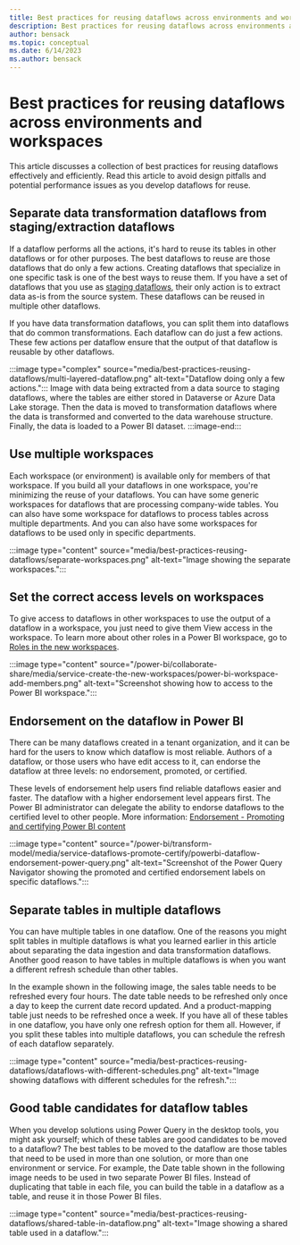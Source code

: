 ```yaml
---
title: Best practices for reusing dataflows across environments and workspaces
description: Best practices for reusing dataflows across environments and workspaces
author: bensack
ms.topic: conceptual
ms.date: 6/14/2023
ms.author: bensack
---
```


# Best practices for reusing dataflows across environments and workspaces

This article discusses a collection of best practices for reusing dataflows effectively and efficiently. Read this article to avoid design pitfalls and potential performance issues as you develop dataflows for reuse.

## Separate data transformation dataflows from staging/extraction dataflows

If a dataflow performs all the actions, it's hard to reuse its tables in other dataflows or for other purposes. The best dataflows to reuse are those dataflows that do only a few actions. Creating dataflows that specialize in one specific task is one of the best ways to reuse them. If you have a set of dataflows that you use as [staging dataflows](best-practices-for-dimensional-model-using-dataflows.md#staging-dataflows), their only action is to extract data as-is from the source system. These dataflows can be reused in multiple other dataflows.

If you have data transformation dataflows, you can split them into dataflows that do common transformations. Each dataflow can do just a few actions. These few actions per dataflow ensure that the output of that dataflow is reusable by other dataflows.

:::image type="complex" source="media/best-practices-reusing-dataflows/multi-layered-dataflow.png" alt-text="Dataflow doing only a few actions.":::
   Image with data being extracted from a data source to staging dataflows, where the tables are either stored in Dataverse or Azure Data Lake storage. Then the data is moved to transformation dataflows where the data is transformed and converted to the data warehouse structure. Finally, the data is loaded to a Power BI dataset.
:::image-end:::

## Use multiple workspaces

Each workspace (or environment) is available only for members of that workspace. If you build all your dataflows in one workspace, you're minimizing the reuse of your dataflows. You can have some generic workspaces for dataflows that are processing company-wide tables. You can also have some workspace for dataflows to process tables across multiple departments. And you can also have some workspaces for dataflows to be used only in specific departments.

:::image type="content" source="media/best-practices-reusing-dataflows/separate-workspaces.png" alt-text="Image showing the separate workspaces.":::

## Set the correct access levels on workspaces

To give access to dataflows in other workspaces to use the output of a dataflow in a workspace, you just need to give them View access in the workspace. To learn more about other roles in a Power BI workspace, go to [Roles in the new workspaces](/power-bi/collaborate-share/service-new-workspaces#roles-in-the-new-workspaces).

:::image type="content" source="/power-bi/collaborate-share/media/service-create-the-new-workspaces/power-bi-workspace-add-members.png" alt-text="Screenshot showing how to access to the Power BI workspace.":::

## Endorsement on the dataflow in Power BI

There can be many dataflows created in a tenant organization, and it can be hard for the users to know which dataflow is most reliable. Authors of a dataflow, or those users who have edit access to it, can endorse the dataflow at three levels: no endorsement, promoted, or certified.

These levels of endorsement help users find reliable dataflows easier and faster. The dataflow with a higher endorsement level appears first. The Power BI administrator can delegate the ability to endorse dataflows to the certified level to other people. More information: [Endorsement - Promoting and certifying Power BI content](/power-bi/collaborate-share/service-endorsement-overview)

:::image type="content" source="/power-bi/transform-model/media/service-dataflows-promote-certify/powerbi-dataflow-endorsement-power-query.png" alt-text="Screenshot of the Power Query Navigator showing the promoted and certified endorsement labels on specific dataflows.":::

## Separate tables in multiple dataflows

You can have multiple tables in one dataflow. One of the reasons you might split tables in multiple dataflows is what you learned earlier in this article about separating the data ingestion and data transformation dataflows. Another good reason to have tables in multiple dataflows is when you want a different refresh schedule than other tables.

In the example shown in the following image, the sales table needs to be refreshed every four hours. The date table needs to be refreshed only once a day to keep the current date record updated. And a product-mapping table just needs to be refreshed once a week. If you have all of these tables in one dataflow, you have only one refresh option for them all. However, if you split these tables into multiple dataflows, you can schedule the refresh of each dataflow separately.

:::image type="content" source="media/best-practices-reusing-dataflows/dataflows-with-different-schedules.png" alt-text="Image showing dataflows with different schedules for the refresh.":::

## Good table candidates for dataflow tables

When you develop solutions using Power Query in the desktop tools, you might ask yourself; which of these tables are good candidates to be moved to a dataflow? The best tables to be moved to the dataflow are those tables that need to be used in more than one solution, or more than one environment or service. For example, the Date table shown in the following image needs to be used in two separate Power BI files. Instead of duplicating that table in each file, you can build the table in a dataflow as a table, and reuse it in those Power BI files.

:::image type="content" source="media/best-practices-reusing-dataflows/shared-table-in-dataflow.png" alt-text="Image showing a shared table used in a dataflow.":::
